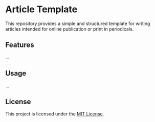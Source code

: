 # Article Template

This repository provides a simple and structured template for writing
articles intended for online publication or print in periodicals.

## Features

...

## Usage

...

## License

This project is licensed under the [MIT License](LICENSE).
